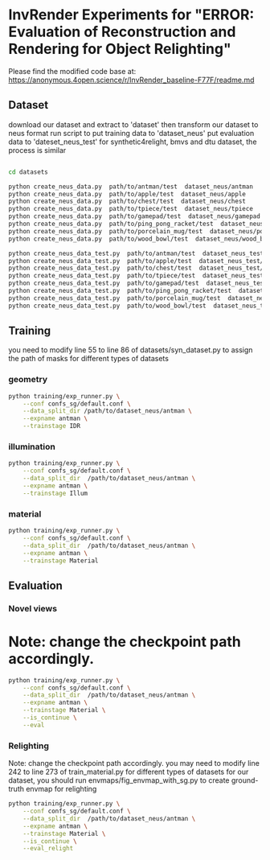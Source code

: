# InvRender Experiments for "ERROR: Evaluation of Reconstruction and Rendering for Object Relighting"
Please find the modified code base at: https://anonymous.4open.science/r/InvRender_baseline-F77F/readme.md

## Dataset
download our dataset and extract to 'dataset'
then transform our dataset to neus format
run script to put training data to 'dataset_neus'
put evaluation data to 'dateset_neus_test'
for synthetic4relight, bmvs and dtu dataset, the process is similar
```bash

cd datasets

python create_neus_data.py  path/to/antman/test  dataset_neus/antman
python create_neus_data.py  path/to/apple/test  dataset_neus/apple
python create_neus_data.py  path/to/chest/test  dataset_neus/chest
python create_neus_data.py  path/to/tpiece/test  dataset_neus/tpiece
python create_neus_data.py  path/to/gamepad/test  dataset_neus/gamepad
python create_neus_data.py  path/to/ping_pong_racket/test  dataset_neus/ping_pong_racket
python create_neus_data.py  path/to/porcelain_mug/test  dataset_neus/porcelain_mug
python create_neus_data.py  path/to/wood_bowl/test  dataset_neus/wood_bowl

python create_neus_data_test.py  path/to/antman/test  dataset_neus_test/antman
python create_neus_data_test.py  path/to/apple/test  dataset_neus_test/apple
python create_neus_data_test.py  path/to/chest/test  dataset_neus_test/chest
python create_neus_data_test.py  path/to/tpiece/test  dataset_neus_test/tpiece
python create_neus_data_test.py  path/to/gamepad/test  dataset_neus_test/gamepad
python create_neus_data_test.py  path/to/ping_pong_racket/test  dataset_neus_test/ping_pong_racket
python create_neus_data_test.py  path/to/porcelain_mug/test  dataset_neus_test/porcelain_mug
python create_neus_data_test.py  path/to/wood_bowl/test  dataset_neus_test/wood_bowl
```

## Training

you need to modify line 55 to line 86 of datasets/syn_dataset.py to assign the path of masks for different types of datasets

### geometry
```bash
python training/exp_runner.py \
    --conf confs_sg/default.conf \
    --data_split_dir /path/to/dataset_neus/antman \
    --expname antman \
    --trainstage IDR
```

### illumination
```bash
python training/exp_runner.py \
    --conf confs_sg/default.conf \
    --data_split_dir  /path/to/dataset_neus/antman \
    --expname antman \
    --trainstage Illum
```

### material
```bash
python training/exp_runner.py \
    --conf confs_sg/default.conf \
    --data_split_dir  /path/to/dataset_neus/antman \
    --expname antman \
    --trainstage Material
```

## Evaluation
### Novel views
# Note: change the checkpoint path accordingly.

```bash
python training/exp_runner.py \
    --conf confs_sg/default.conf \
    --data_split_dir  /path/to/dataset_neus/antman \
    --expname antman \
    --trainstage Material \
    --is_continue \
    --eval 
```

### Relighting
Note: change the checkpoint path accordingly.
you may need to modify line 242 to line 273 of train_material.py for different types of datasets
for our dataset, you should run envmaps/fig_envmap_with_sg.py to create ground-truth envmap for relighting

```bash
python training/exp_runner.py \
    --conf confs_sg/default.conf \
    --data_split_dir  /path/to/dataset_neus/antman \
    --expname antman \
    --trainstage Material \
    --is_continue \
    --eval_relight
```
